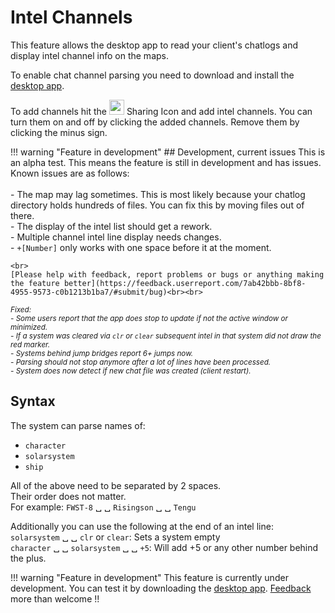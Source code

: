 # Intel Channels
This feature allows the desktop app to read your client's chatlogs and display intel channel info on the maps. 

To enable chat channel parsing you need to download and install the [desktop app](https://www.dropbox.com/s/x2dgjwiof2frek3/Eveeye_v002.exe?dl=0).

To add channels hit the <img src="https://raw.githubusercontent.com/Risingson/eedocs/master/docs/images/Share-100_off.png" width="24" height="24" > Sharing Icon and add intel channels. You can turn them on and off by clicking the added channels. Remove them by clicking the minus sign.

!!! warning "Feature in development"
    ## Development, current issues
    This is an alpha test. This means the feature is still in development and has issues.<br>Known issues are as follows:<br><br>
    - The map may lag sometimes. This is most likely because your chatlog directory holds hundreds of files. You can fix this by moving files out of there.<br>
    - The display of the intel list should get a rework.<br>
    - Multiple channel intel line display needs changes.<br>
    - `+[Number]` only works with one space before it at the moment.<br>

    <br> 
    [Please help with feedback, report problems or bugs or anything making the feature better](https://feedback.userreport.com/7ab42bbb-8bf8-4955-9573-c0b1213b1ba7/#submit/bug)<br><br> 
   

<sub><i> Fixed:<br> - Some users report that the app does stop to update if not the active window or minimized. <br> - If a system was cleared via `clr` or `clear` subsequent intel in that system did not draw the red marker.<br> - Systems behind jump bridges report 6+ jumps now.<br> - Parsing should not stop anymore after a lot of lines have been processed.<br> - System does now detect if new chat file was created (client restart).<br> </i></sub>

    
## Syntax
The system can parse names of:

 - `character` 
 - `solarsystem`
 - `ship` 

All of the above need to be separated by 2 spaces.<br>Their order does not matter.<br> For example: `FWST-8` &#9251; &#9251; `Risingson` &#9251; &#9251; `Tengu`

Additionally you can use the following at the end of an intel line:<br>
`solarsystem` &#9251; &#9251; `clr` or `clear`: Sets a system empty<br>
`character` &#9251; &#9251; `solarsystem` &#9251; &#9251; `+5`: Will add +5 or any other number behind the plus.

!!! warning "Feature in development"
    This feature is currently under development. You can test it by downloading the [desktop app](https://eveeye.readthedocs.io/en/latest/desktop-app/). [Feedback](https://eveeye.readthedocs.io/en/latest/#Feedback) more than welcome !!
<!--stackedit_data:
eyJoaXN0b3J5IjpbNTY0MTAzMTM0LDE4OTEyMzgyMzAsLTYzMD
M3NzY2MCwyMDk3MzI5MjQyLC0xMTI5NDE3NjYyLDE1ODgwODgx
NSwtNTYyMTgyMzUyLDE5NTg1NDk0MSwtMTg5MjA5ODg1MSwtMT
kxNzM4MTQ1NCwtOTA3NzU1NTI2LDEyOTMxNjI3MjMsMTI5MzE2
MjcyMywxOTg0MjE5MDEsLTExMjQyMTYzNTcsNjk0OTI1MTAxLD
E4OTA2MDA5MTUsLTI0OTk3MjU2MywtMTMxODM0ODg3MCwxMDk2
MTE3MTMzXX0=
-->